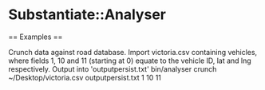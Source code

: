 # Substantiate::Analyser

== Examples ==


Crunch data against road database. Import victoria.csv containing vehicles, where fields 1, 10 and 11 (starting at 0) equate to the vehicle ID, lat and lng respectively.
Output into 'outputpersist.txt'
bin/analyser crunch ~/Desktop/victoria.csv outputpersist.txt 1 10 11 

